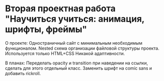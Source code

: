 # Вторая проектная работа "Научиться учиться: анимация, шрифты, фреймы"

О проекте:
Одностраничный сайт с минимальным необходимым функционалом. Nested схема организации файловой структуры проекта. Используется только HTML+CSS Никакой адаптивности.

В планах:
Переделать opacity и transition при наведении на ссылки, сделать для этого отдельный класс.
Заменить шрифт на comic sans и добавить rickroll.
